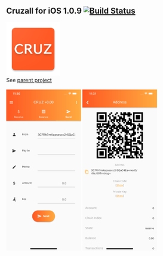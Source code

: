 ## Cruzall for iOS 1.0.9 [![Build Status](https://travis-ci.org/GreenAppers/cruzall-ios.svg?branch=master)](https://travis-ci.org/GreenAppers/cruzall-ios)
<img src="icon.png" /><br/> See [parent project](https://github.com/GreenAppers/cruzall)
<br/><br/><img width=200 src="screenshot1.jpg" /> <img width=200 src="screenshot2.jpg" />
